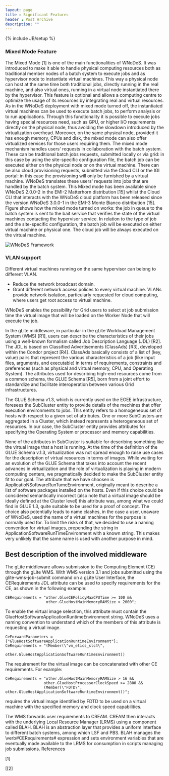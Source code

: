 ```yaml
---
layout: page
title : Significant Features
header : Post Archive
description: ""
---
```

{% include JB/setup %}



### Mixed Mode Feature

The Mixed Mode [1] is one of the main functionalities of WNoDeS.
It was introduced to make it able to handle physical computing resources both as traditional member nodes of a batch system to execute jobs and as hypervisor node to instantiate virtual machines.
This way a physical node can host at the same time both traditional jobs, directly running in the real machine, and also virtual ones, running in a virtual node instantiated there by the hypervisor.
This feature is optional and allows a computing centre to optimize the usage of its resources by integrating real and virtual resources.
As in the WNoDeS deployment with mixed mode turned off, the instantiated virtual machines can be used to execute batch jobs, to perform analysis or to run applications.
Through this functionality it is possible to execute jobs having special resources need, such as GPU, or higher I/O requirements directly on the physical node, thus avoiding the slowdown introduced by the virtualization overhead.
Moreover, on the same physical node, provided it has enough memory, CPUs and disk, the mixed mode can also offer virtualized services for those users requiring them.
The mixed mode mechanism handles users' requests in collaboration with the batch system.
These can be traditional batch jobs requests, submitted locally or via grid: in this case by using the site-specific configuration file, the batch job can be executed either on the physical node or on the virtual machine.
There can be also cloud provisioning requests, submitted via the Cloud CLI or the IGI portal: in this case the provisioning will only be furnished by a virtual machine.
WNoDeS translates these users' requests into jobs that are handled by the batch system.
This Mixed mode has been available since WNoDeS 2.0.0-2 in the EMI-2 Matterhorn distribution [15] whilst the Cloud CLI that interacts with the WNoDeS cloud platform has been released since the version WNoDeS 3.0.0-1 in the EMI-3 Monte Bianco distribution [15].
Figure shows how the mixed mode turned on works: the job in queue to the batch system is sent to the bait service that verifies the state of the virtual machines contacting the hypervisor service.
In relation to the type of job and the site-specific configuration, the batch job will be executed on either virtual machine or physical one.
The cloud job will be always executed on the virtual machine.


![WNoDeS Framework]({{site.baseurl}}/images/mixed_mode_on_new.png )


### VLAN support

Different virtual machines running on the same hypervisor can belong to different VLAN.

* Reduce the network broadcast domain.
* Grant different network access polices to every virtual machine. VLANs provide network isolation, particularly requested for cloud computing, where users get root access to virtual machine. 





WNoDeS enables the possibility for Grid users to select at job submission time the virtual image that will be loaded on the Worker Node that will execute the job.

In the gLite middleware, in particular in the gLite Workload Management System (WMS) [R1], users can describe the characteristics of their jobs using a well-known formalism called Job Description Language (JDL) [R2]. The JDL is based on Classified Advertisements (ClassAds) [R3], developed within the Condor project [R4]. ClassAds basically consists of a list of (key, value) pairs that represent the various characteristics of a job (like input files, arguments, and executable) in terms of requirements, constraints and preferences  (such as physical and virtual memory, CPU, and Operating System). The attributes used for describing high-end resources come from a common schema, the GLUE Schema [R5], born from a joint effort to standardize and facilitate interoperation between various Grid infrastructures.

The GLUE Schema v1.3, which is currently used on the EGEE infrastructure, foresees the SubCluster entity to provide details of the mechines that offer execution environments to jobs. This entity refers to a homogeneous set of hosts with respect to a given set of attributes. One or more SubClusters are aggregated in a Cluster, which instead represents a heterogeneous set of resources. In our case, the SubCluster entity provides attributes for specifying the Operating System or processor and memory capabilities.

None of the attributes in SubCluster is suitable for describing something like the virtual image that a host is running. At the time of the definition of the GLUE Schema v.1.3, virtualization was not spread enough to raise use cases for the description of virtual resources in terms of images. While waiting for an evolution of the GLUE Schema that takes into account the recent advances in virtualization and the role of virtualization is playing in modern computing centers, we pragmatically decided to make the SubCluster entity fit to our goal. The attribute that we have choosen is ApplicatioNSoftwareRunTumeEnvironment, originally meant to describe a list of software packages installed on the hosts. Even if this choice could be considered semantically incorrect (also note that a virtual image should be ideally defined at the Cluster level) this attribute was, among what we could find in GLUE 1.3, quite suitable to be used for a proof of concept. The choice also potentially leads to name clashes, in the case a user, unaware of WNoDeS, used the name of a virtual machines for the purpose is normally used for. To limit the risks of that, we decided to use a naming convention for virtual images, prepending the string in ApplicationSoftwareRunTimeEnvironment with a known string. This makes very unlikely that the same name is used with another purpose in mind.

## Best description of the involved middleware

The gLite middleware allows submission to the Computing Element (CE) through the gLite WMS. With WMS version 3.1 and jobs submitted using the glite-wms-job-submit command on a gLite User Interface, the CERequirements JDL attribute can be used to specify requirements for the CE, as shown in the following example:

    CERequirements = "other.GlueCEPolicyMaxCPUTime >= 100 &&
                      other.GlueHostMainMemoryRAMSize > 2000";

To enable the virtual image selection, this attribute must contain the
GlueHostSoftwareApplicationRuntimeEnvironment string. WNoDeS uses a naming convention to understand which of the members of this attribute is requesting a virtual image.

    CeForwardParameters =  {"GlueHostSoftwareApplicationRuntimeEnvironment"};
    CeRequirements = "(Member(\"vm_etics_slc4\",
                              other.GlueHostApplicationSoftwareRuntimeEnvironment))

The requirement for the virtual image can be concatenated with other CE requirements. For example:

    CeRequirements = "other.GlueHostMainMemoryRAMSize > 16 &&
                     other.GlueHostProcessorClockSpeed >= 2800 &&
                     (Member(\"FDTD\", other.GlueHostApplicationSoftwareRuntimeEnvironment))";

requires the virtual image identified by FDTD to be used on a virtual machine with the specified memory and clock speed capabilities.

The WMS forwards user requirements to CREAM. CREAM then interacts with the underlying Local Resource Manager (LRMS) using a component called BLAH. BLAH is an abstraction layer that provides a uniform interface to different batch systems, among which LSF and PBS. BLAH manages the \verb#CERequirements# expression and sets environment variables that are eventually made available to the LRMS for consumption in scripts managing job submissions.
References

[1]

[\[2\] 